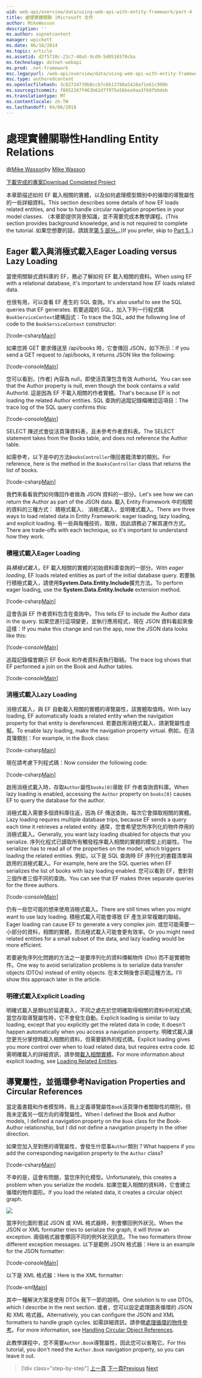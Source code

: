 ```yaml
---
uid: web-api/overview/data/using-web-api-with-entity-framework/part-4
title: 處理實體關聯 |Microsoft 文件
author: MikeWasson
description: ''
ms.author: aspnetcontent
manager: wpickett
ms.date: 06/16/2014
ms.topic: article
ms.assetid: d2f5710c-23c7-40a5-9cd9-5d0516570cba
ms.technology: dotnet-webapi
ms.prod: .net-framework
msc.legacyurl: /web-api/overview/data/using-web-api-with-entity-framework/part-4
msc.type: authoredcontent
ms.openlocfilehash: 3c82724739b8ccb7c6b13788a5420af1e61c990b
ms.sourcegitcommit: f8852267f463b62d7f975e56bea9aa3f68fbbdeb
ms.translationtype: MT
ms.contentlocale: zh-TW
ms.lasthandoff: 04/06/2018
---
```

<a name="handling-entity-relations"></a><span data-ttu-id="ff1ba-102">處理實體關聯性</span><span class="sxs-lookup"><span data-stu-id="ff1ba-102">Handling Entity Relations</span></span>
====================
<span data-ttu-id="ff1ba-103">由[Mike Wasson](https://github.com/MikeWasson)</span><span class="sxs-lookup"><span data-stu-id="ff1ba-103">by [Mike Wasson](https://github.com/MikeWasson)</span></span>

[<span data-ttu-id="ff1ba-104">下載完成的專案</span><span class="sxs-lookup"><span data-stu-id="ff1ba-104">Download Completed Project</span></span>](https://github.com/MikeWasson/BookService)

<span data-ttu-id="ff1ba-105">本章節描述如何 EF 載入相關的實體，以及如何處理模型類別中的循環的導覽屬性的一些詳細資料。</span><span class="sxs-lookup"><span data-stu-id="ff1ba-105">This section describes some details of how EF loads related entities, and how to handle circular navigation properties in your model classes.</span></span> <span data-ttu-id="ff1ba-106">（本章節提供背景知識，並不需要完成本教學課程。</span><span class="sxs-lookup"><span data-stu-id="ff1ba-106">(This section provides background knowledge, and is not required to complete the tutorial.</span></span> <span data-ttu-id="ff1ba-107">如果您想要的話，請跳至[第 5 部分。](part-5.md)。)</span><span class="sxs-lookup"><span data-stu-id="ff1ba-107">If you prefer, skip to [Part 5.](part-5.md).)</span></span>

## <a name="eager-loading-versus-lazy-loading"></a><span data-ttu-id="ff1ba-108">Eager 載入與消極式載入</span><span class="sxs-lookup"><span data-stu-id="ff1ba-108">Eager Loading versus Lazy Loading</span></span>

<span data-ttu-id="ff1ba-109">當使用關聯式資料庫的 EF，務必了解如何 EF 載入相關的資料。</span><span class="sxs-lookup"><span data-stu-id="ff1ba-109">When using EF with a relational database, it's important to understand how EF loads related data.</span></span>

<span data-ttu-id="ff1ba-110">也很有用，可以查看 EF 產生的 SQL 查詢。</span><span class="sxs-lookup"><span data-stu-id="ff1ba-110">It's also useful to see the SQL queries that EF generates.</span></span> <span data-ttu-id="ff1ba-111">若要追蹤的 SQL，加入下列一行程式碼`BookServiceContext`建構函式：</span><span class="sxs-lookup"><span data-stu-id="ff1ba-111">To trace the SQL, add the following line of code to the `BookServiceContext` constructor:</span></span>

[!code-csharp[Main](part-4/samples/sample1.cs)]

<span data-ttu-id="ff1ba-112">如果您將 GET 要求傳送至 /api/books 時，它會傳回 JSON，如下所示：</span><span class="sxs-lookup"><span data-stu-id="ff1ba-112">If you send a GET request to /api/books, it returns JSON like the following:</span></span>

[!code-console[Main](part-4/samples/sample2.cmd)]

<span data-ttu-id="ff1ba-113">您可以看到，[作者] 內容為 null，即使活頁簿包含有效 AuthorId。</span><span class="sxs-lookup"><span data-stu-id="ff1ba-113">You can see that the Author property is null, even though the book contains a valid AuthorId.</span></span> <span data-ttu-id="ff1ba-114">這是因為 EF 不載入相關的作者實體。</span><span class="sxs-lookup"><span data-stu-id="ff1ba-114">That's because EF is not loading the related Author entities.</span></span> <span data-ttu-id="ff1ba-115">SQL 查詢的追蹤記錄檔確認這項目：</span><span class="sxs-lookup"><span data-stu-id="ff1ba-115">The trace log of the SQL query confirms this:</span></span>

[!code-console[Main](part-4/samples/sample3.sql)]

<span data-ttu-id="ff1ba-116">SELECT 陳述式會從活頁簿資料表，且未參考作者資料表。</span><span class="sxs-lookup"><span data-stu-id="ff1ba-116">The SELECT statement takes from the Books table, and does not reference the Author table.</span></span>

<span data-ttu-id="ff1ba-117">如需參考，以下是中的方法`BooksController`傳回書籍清單的類別。</span><span class="sxs-lookup"><span data-stu-id="ff1ba-117">For reference, here is the method in the `BooksController` class that returns the list of books.</span></span>

[!code-csharp[Main](part-4/samples/sample4.cs)]

<span data-ttu-id="ff1ba-118">我們來看看我們如何傳回作者做為 JSON 資料的一部分。</span><span class="sxs-lookup"><span data-stu-id="ff1ba-118">Let's see how we can return the Author as part of the JSON data.</span></span> <span data-ttu-id="ff1ba-119">載入 Entity Framework 中的相關的資料的三種方式： 積極式載入、 消極式載入，並明確式載入。</span><span class="sxs-lookup"><span data-stu-id="ff1ba-119">There are three ways to load related data in Entity Framework: eager loading, lazy loading, and explicit loading.</span></span> <span data-ttu-id="ff1ba-120">有一些與每種技術，取捨，因此請務必了解其運作方式。</span><span class="sxs-lookup"><span data-stu-id="ff1ba-120">There are trade-offs with each technique, so it's important to understand how they work.</span></span>

### <a name="eager-loading"></a><span data-ttu-id="ff1ba-121">積極式載入</span><span class="sxs-lookup"><span data-stu-id="ff1ba-121">Eager Loading</span></span>

<span data-ttu-id="ff1ba-122">與*積極式載入*，EF 載入相關的實體的初始資料庫查詢的一部分。</span><span class="sxs-lookup"><span data-stu-id="ff1ba-122">With *eager loading*, EF loads related entities as part of the initial database query.</span></span> <span data-ttu-id="ff1ba-123">若要執行積極式載入，請使用**System.Data.Entity.Include**擴充方法。</span><span class="sxs-lookup"><span data-stu-id="ff1ba-123">To perform eager loading, use the **System.Data.Entity.Include** extension method.</span></span>

[!code-csharp[Main](part-4/samples/sample5.cs)]

<span data-ttu-id="ff1ba-124">這會告訴 EF 作者資料包含在查詢中。</span><span class="sxs-lookup"><span data-stu-id="ff1ba-124">This tells EF to include the Author data in the query.</span></span> <span data-ttu-id="ff1ba-125">如果您進行這項變更，並執行應用程式，現在 JSON 資料看起來像這樣：</span><span class="sxs-lookup"><span data-stu-id="ff1ba-125">If you make this change and run the app, now the JSON data looks like this:</span></span>

[!code-console[Main](part-4/samples/sample6.cmd)]

<span data-ttu-id="ff1ba-126">追蹤記錄檔會顯示 EF Book 和作者資料表執行聯結。</span><span class="sxs-lookup"><span data-stu-id="ff1ba-126">The trace log shows that EF performed a join on the Book and Author tables.</span></span>

[!code-console[Main](part-4/samples/sample7.cmd)]

### <a name="lazy-loading"></a><span data-ttu-id="ff1ba-127">消極式載入</span><span class="sxs-lookup"><span data-stu-id="ff1ba-127">Lazy Loading</span></span>

<span data-ttu-id="ff1ba-128">消極式載入，與 EF 自動載入相關的實體的導覽屬性，該實體取值時。</span><span class="sxs-lookup"><span data-stu-id="ff1ba-128">With lazy loading, EF automatically loads a related entity when the navigation property for that entity is dereferenced.</span></span> <span data-ttu-id="ff1ba-129">若要啟用消極式載入，請瀏覽屬性虛擬。</span><span class="sxs-lookup"><span data-stu-id="ff1ba-129">To enable lazy loading, make the navigation property virtual.</span></span> <span data-ttu-id="ff1ba-130">例如，在活頁簿類別：</span><span class="sxs-lookup"><span data-stu-id="ff1ba-130">For example, in the Book class:</span></span>

[!code-csharp[Main](part-4/samples/sample8.cs?highlight=6)]

<span data-ttu-id="ff1ba-131">現在請考慮下列程式碼：</span><span class="sxs-lookup"><span data-stu-id="ff1ba-131">Now consider the following code:</span></span>

[!code-csharp[Main](part-4/samples/sample9.cs)]

<span data-ttu-id="ff1ba-132">啟用消極式載入時，存取`Author`屬性`books[0]`導致 EF 作者查詢資料庫。</span><span class="sxs-lookup"><span data-stu-id="ff1ba-132">When lazy loading is enabled, accessing the `Author` property on `books[0]` causes EF to query the database for the author.</span></span>

<span data-ttu-id="ff1ba-133">消極式載入需要多個資料庫往返，因為 EF 傳送查詢，每次它會擷取相關的實體。</span><span class="sxs-lookup"><span data-stu-id="ff1ba-133">Lazy loading requires multiple database trips, because EF sends a query each time it retrieves a related entity.</span></span> <span data-ttu-id="ff1ba-134">通常，您會希望您所序列化的物件停用的消極式載入。</span><span class="sxs-lookup"><span data-stu-id="ff1ba-134">Generally, you want lazy loading disabled for objects that you serialize.</span></span> <span data-ttu-id="ff1ba-135">序列化程式已讀取所有觸發程序載入相關的實體的模型上的屬性。</span><span class="sxs-lookup"><span data-stu-id="ff1ba-135">The serializer has to read all of the properties on the model, which triggers loading the related entities.</span></span> <span data-ttu-id="ff1ba-136">例如，以下是 SQL 查詢時 EF 序列化的書籍清單與啟用的消極式載入。</span><span class="sxs-lookup"><span data-stu-id="ff1ba-136">For example, here are the SQL queries when EF serializes the list of books with lazy loading enabled.</span></span> <span data-ttu-id="ff1ba-137">您可以看到 EF，會針對三個作者三個不同的查詢。</span><span class="sxs-lookup"><span data-stu-id="ff1ba-137">You can see that EF makes three separate queries for the three authors.</span></span>

[!code-console[Main](part-4/samples/sample10.sql)]

<span data-ttu-id="ff1ba-138">仍有一些您可能的想来使用消極式載入。</span><span class="sxs-lookup"><span data-stu-id="ff1ba-138">There are still times when you might want to use lazy loading.</span></span> <span data-ttu-id="ff1ba-139">積極式載入可能會導致 EF 產生非常複雜的聯結。</span><span class="sxs-lookup"><span data-stu-id="ff1ba-139">Eager loading can cause EF to generate a very complex join.</span></span> <span data-ttu-id="ff1ba-140">或您可能需要一小部分的資料，相關的實體，而消極式載入可能會更有效率。</span><span class="sxs-lookup"><span data-stu-id="ff1ba-140">Or you might need related entities for a small subset of the data, and lazy loading would be more efficient.</span></span>

<span data-ttu-id="ff1ba-141">若要避免序列化問題的方法之一是要序列化的資料傳輸物件 (Dto) 而不是實體物件。</span><span class="sxs-lookup"><span data-stu-id="ff1ba-141">One way to avoid serialization problems is to serialize data transfer objects (DTOs) instead of entity objects.</span></span> <span data-ttu-id="ff1ba-142">在本文稍後會示範這種方法。</span><span class="sxs-lookup"><span data-stu-id="ff1ba-142">I'll show this approach later in the article.</span></span>

### <a name="explicit-loading"></a><span data-ttu-id="ff1ba-143">明確式載入</span><span class="sxs-lookup"><span data-stu-id="ff1ba-143">Explicit Loading</span></span>

<span data-ttu-id="ff1ba-144">明確式載入是類似於延遲載入，不同之處在於您明確取得相關的資料中的程式碼;當您存取導覽屬性時，它不會發生自動。</span><span class="sxs-lookup"><span data-stu-id="ff1ba-144">Explicit loading is similar to lazy loading, except that you explicitly get the related data in code; it doesn't happen automatically when you access a navigation property.</span></span> <span data-ttu-id="ff1ba-145">明確式載入讓您更充分掌控時載入相關的資料，但需要額外的程式碼。</span><span class="sxs-lookup"><span data-stu-id="ff1ba-145">Explicit loading gives you more control over when to load related data, but requires extra code.</span></span> <span data-ttu-id="ff1ba-146">如需明確載入的詳細資訊，請參閱[載入相關實體](https://msdn.microsoft.com/data/jj574232#explicit)。</span><span class="sxs-lookup"><span data-stu-id="ff1ba-146">For more information about explicit loading, see [Loading Related Entities](https://msdn.microsoft.com/data/jj574232#explicit).</span></span>

## <a name="navigation-properties-and-circular-references"></a><span data-ttu-id="ff1ba-147">導覽屬性，並循環參考</span><span class="sxs-lookup"><span data-stu-id="ff1ba-147">Navigation Properties and Circular References</span></span>

<span data-ttu-id="ff1ba-148">當定義書籍和作者模型時，我上定義導覽屬性`Book`活頁簿作者關聯性的類別，但我未定義另一個方向的導覽屬性。</span><span class="sxs-lookup"><span data-stu-id="ff1ba-148">When I defined the Book and Author models, I defined a navigation property on the `Book` class for the Book-Author relationship, but I did not define a navigation property in the other direction.</span></span>

<span data-ttu-id="ff1ba-149">如果您加入至對應的導覽屬性，會發生什麼事`Author`類別？</span><span class="sxs-lookup"><span data-stu-id="ff1ba-149">What happens if you add the corresponding navigation property to the `Author` class?</span></span>

[!code-csharp[Main](part-4/samples/sample11.cs?highlight=7)]

<span data-ttu-id="ff1ba-150">不幸的是，這會有問題，當您序列化模型。</span><span class="sxs-lookup"><span data-stu-id="ff1ba-150">Unfortunately, this creates a problem when you serialize the models.</span></span> <span data-ttu-id="ff1ba-151">如果您載入相關的資料時，它會建立循環的物件圖形。</span><span class="sxs-lookup"><span data-stu-id="ff1ba-151">If you load the related data, it creates a circular object graph.</span></span>

![](part-4/_static/image1.png)

<span data-ttu-id="ff1ba-152">當序列化圖形嘗試 JSON 或 XML 格式器時，則會擲回例外狀況。</span><span class="sxs-lookup"><span data-stu-id="ff1ba-152">When the JSON or XML formatter tries to serialize the graph, it will throw an exception.</span></span> <span data-ttu-id="ff1ba-153">兩個格式器會擲回不同的例外狀況訊息。</span><span class="sxs-lookup"><span data-stu-id="ff1ba-153">The two formatters throw different exception messages.</span></span> <span data-ttu-id="ff1ba-154">以下是範例 JSON 格式器：</span><span class="sxs-lookup"><span data-stu-id="ff1ba-154">Here is an example for the JSON formatter:</span></span>

[!code-console[Main](part-4/samples/sample12.cmd)]

<span data-ttu-id="ff1ba-155">以下是 XML 格式器：</span><span class="sxs-lookup"><span data-stu-id="ff1ba-155">Here is the XML formatter:</span></span>

[!code-xml[Main](part-4/samples/sample13.xml)]

<span data-ttu-id="ff1ba-156">其中一種解決方案是使用 DTOs 我下一節的說明。</span><span class="sxs-lookup"><span data-stu-id="ff1ba-156">One solution is to use DTOs, which I describe in the next section.</span></span> <span data-ttu-id="ff1ba-157">或者，您可以設定處理圖表循環的 JSON 和 XML 格式器。</span><span class="sxs-lookup"><span data-stu-id="ff1ba-157">Alternatively, you can configure the JSON and XML formatters to handle graph cycles.</span></span> <span data-ttu-id="ff1ba-158">如需詳細資訊，請參閱[處理循環的物件參考](../../formats-and-model-binding/json-and-xml-serialization.md#handling_circular_object_references)。</span><span class="sxs-lookup"><span data-stu-id="ff1ba-158">For more information, see [Handling Circular Object References](../../formats-and-model-binding/json-and-xml-serialization.md#handling_circular_object_references).</span></span>

<span data-ttu-id="ff1ba-159">此教學課程中，您不需要`Author.Book`導覽屬性，因此您可以省略它。</span><span class="sxs-lookup"><span data-stu-id="ff1ba-159">For this tutorial, you don't need the `Author.Book` navigation property, so you can leave it out.</span></span>

> [!div class="step-by-step"]
> <span data-ttu-id="ff1ba-160">[上一頁](part-3.md)
> [下一頁](part-5.md)</span><span class="sxs-lookup"><span data-stu-id="ff1ba-160">[Previous](part-3.md)
[Next](part-5.md)</span></span>
